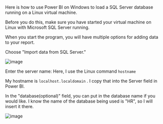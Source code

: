 Here is how to use Power BI on Windows to load a SQL Server database running on a Linux virtual machine.

Before you do this, make sure you have started your virtual machine on Linux with Microsoft SQL Server running.

When you start the program, you will have multiple options for adding data to your report.

Choose "Import data from SQL Server."

![image](https://github.com/EGreene/Power-BI-Projects/assets/145801984/550f137c-cecb-4827-b471-b1274cf3f999)

Enter the server name: Here, I use the Linux command ```hostname```

My hostname is ```localhost.localdomain```  .
I copy that into the Server field in Power BI.

In the "database(optional)" field, you can put in the database name if you would like. I know the name of the database being used is "HR", so I will insert it there.

![image](https://github.com/EGreene/Power-BI-Projects/assets/145801984/d5f72c02-b056-43f2-9a02-874028b5d6ef)

